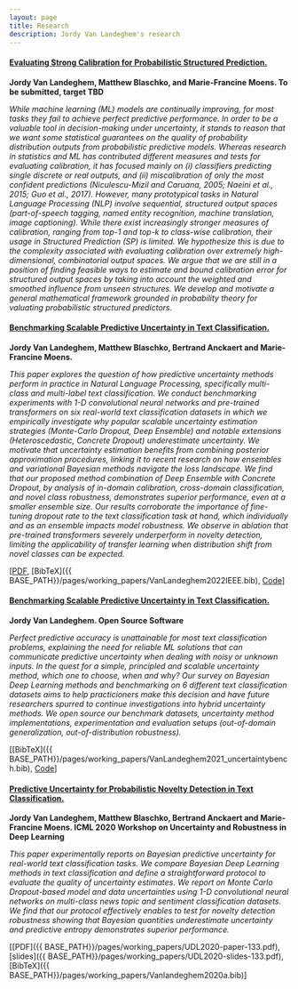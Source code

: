 ```yaml
---
layout: page
title: Research
description: Jordy Van Landeghem's research
---
```


#### <u>Evaluating Strong Calibration for Probabilistic Structured Prediction.</u>
**Jordy Van Landeghem, Matthew Blaschko, and Marie-Francine Moens. To be submitted, target TBD**

*While machine learning (ML) models are continually improving, for most tasks they fail to achieve perfect predictive performance. In order to be a valuable tool in decision-making under uncertainty, it stands to reason that we want some statistical guarantees on the quality of probability distribution outputs from probabilistic predictive models. Whereas research in statistics and ML has contributed different measures and tests for evaluating calibration, it has focused mainly on (i) classifiers predicting single discrete or real outputs, and (ii) miscalibration of only the most confident predictions (Niculescu-Mizil and Caruana, 2005; Naeini et al., 2015; Guo et al., 2017). 
However, many prototypical tasks in Natural Language Processing (NLP) involve sequential, structured output spaces (part-of-speech tagging, named entity recognition, machine translation, image captioning). While there exist increasingly stronger measures of calibration, ranging from top-1 and top-k to class-wise calibration, their usage in Structured Prediction (SP) is limited. We hypothesize this is due to the complexity associated with evaluating calibration over extremely high-dimensional, combinatorial output spaces. We argue that we are still in a position of finding feasible ways to estimate and bound calibration error for structured output spaces by taking into account the weighted and smoothed influence from unseen structures. We develop and motivate a general mathematical framework grounded in probability theory for valuating probabilistic structured predictors.*

#### <u>Benchmarking Scalable Predictive Uncertainty in Text Classification.</u>
**Jordy Van Landeghem, Matthew Blaschko, Bertrand Anckaert and Marie-Francine Moens.**

*This paper explores the question of how predictive uncertainty methods perform in practice in Natural Language Processing, specifically multi-class and multi-label text classification. We conduct benchmarking experiments with 1-D convolutional neural networks and pre-trained transformers on six real-world text classification datasets in which we empirically investigate why popular scalable uncertainty estimation strategies (Monte-Carlo Dropout, Deep Ensemble) and notable extensions (Heteroscedastic, Concrete Dropout) underestimate uncertainty. We motivate that uncertainty estimation benefits from combining posterior approximation procedures, linking it to recent research on how ensembles and variational Bayesian methods navigate the loss landscape. We find that our proposed method combination of Deep Ensemble with Concrete Dropout, by analysis of in-domain calibration, cross-domain classification, and novel class robustness, demonstrates superior performance, even at a smaller ensemble size. Our results corroborate the importance of fine-tuning dropout rate to the text classification task at hand, which individually and as an ensemble impacts model robustness. We observe in ablation that pre-trained transformers severely underperform in novelty detection, limiting the applicability of transfer learning when distribution shift from novel classes can be expected.*

[[PDF]({https://ieeexplore.ieee.org/document/9761166}), [BibTeX]({{ BASE_PATH}}/pages/working_papers/VanLandeghem2022IEEE.bib), [Code]({https://github.com/Jordy-VL/uncertainty-bench})]

#### <u>Benchmarking Scalable Predictive Uncertainty in Text Classification.</u>
**Jordy Van Landeghem. Open Source Software**

*Perfect predictive accuracy is unattainable for most text classification problems, explaining the need for reliable ML solutions that can communicate predictive uncertainty when dealing with noisy or unknown inputs. In the quest for a simple, principled and scalable uncertainty method, which one to choose, when and why?
Our survey on Bayesian Deep Learning methods and benchmarking on 6 different text classification datasets aims to help practicioners make this decision and have future researchers spurred to continue investigations into hybrid uncertainty methods.
We open source our benchmark datasets, uncertainty method implementations, experimentation and evaluation setups (out-of-domain generalization, out-of-distribution robustness).*

[[BibTeX]({{ BASE_PATH}}/pages/working_papers/VanLandeghem2021_uncertaintybench.bib), [Code]({https://github.com/Jordy-VL/uncertainty-bench})]


#### <u>Predictive Uncertainty for Probabilistic Novelty Detection in Text Classification.</u>
**Jordy Van Landeghem, Matthew Blaschko, Bertrand Anckaert and Marie-Francine Moens. ICML 2020 Workshop on Uncertainty and Robustness in Deep Learning**

*This paper experimentally reports on Bayesian predictive uncertainty for real-world text classification tasks. We compare Bayesian Deep Learning methods in text classification and define a straightforward protocol to evaluate the quality of uncertainty estimates. We report on Monte Carlo Dropout-based model and data uncertainties using 1-D convolutional neural networks on multi-class news topic and sentiment classification datasets. We find that our protocol effectively enables to test for novelty detection robustness showing that Bayesian quantities underestimate uncertainty and predictive entropy demonstrates superior performance.*

[[PDF]({{ BASE_PATH}}/pages/working_papers/UDL2020-paper-133.pdf), [slides]({{ BASE_PATH}}/pages/working_papers/UDL2020-slides-133.pdf),[BibTeX]({{ BASE_PATH}}/pages/working_papers/Vanlandeghem2020a.bib)]

<!-- Note: this is how to write a comment in HTML. Everything in here won't show up on your webpage.-->
